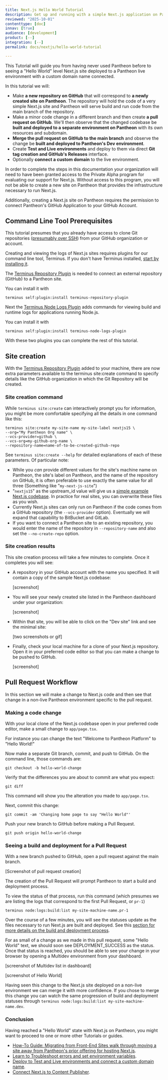 ```yaml
---
title: Next.js Hello World Tutorial
description: Get up and running with a simple Next.js application on Pantheon
reviewed: "2025-10-01"
contenttype: [doc]
innav: [true]
audience: [development]
product: [--]
integration: [--]
permalink: docs/nextjs/hello-world-tutorial

---
```


<Partial file="nextjs-pre-ga.md" />


This Tutorial will guide you from having never used Pantheon before to seeing a "Hello World" level Next.js site deployed to a Pantheon live environment with a custom domain name connected.

In this tutorial we will:

* Make **a new repository on GitHub** that will correspond to **a newly created site on Pantheon**.
The repository will hold the code of a very simple Next.js site and Pantheon will serve build and run code from the main branch of the repository.
* Make a minor code change in a different branch and then create **a pull request on GitHub**. We'll then observe that the changed codebase be **built and deployed to a separate environment on Pantheon** with its own resources and subdomain.
* **Merge the pull request on GitHub to the main branch** and observe the change be **built and deployed to Pantheon's Dev environment**.
* Create **Test and Live environments** and deploy to them via direct **Git tag creation and GitHub's Releases** interface.
* Optionally **connect a custom domain** to the live environment.

<Alert title="Access Prerequisites" type="info" >

In order to complete the steps in this documentation your organization will need to have been granted access to the Private Alpha program for evaluating our support for Next.js.
Without access to this program, you will not be able to create a new site on Pantheon that provides the infrastructure necessary to run Next.js.

Additionally, creating a Next.js site on Pantheon requires the permission to connect Pantheon's GitHub Application to your GitHub Account.

</Alert>

## Command Line Tool Prerequisites

This tutorial presumes that you already have access to clone Git repositories ([presumably over SSH](https://docs.github.com/en/authentication/connecting-to-github-with-ssh/about-ssh)) from your GitHub organization or account.

Creating and viewing the logs of Next.js sites requires plugins for our command line tool, Terminus. If you don't have Terminus installed, [start by installing it](https://docs.pantheon.io/terminus/install).

The [Terminus Repository Plugin](https://github.com/pantheon-systems/terminus-repository-plugin) is needed to connect an external repository (GitHub) to a Pantheon site.

You can install it with

```
terminus self:plugin:install terminus-repository-plugin
```

Next the [Terminus Node Logs Plugin](https://github.com/pantheon-systems/terminus-node-logs-plugin) adds commands for viewing build and runtime logs for applications running Node.js.

You can install it with

```
terminus self:plugin:install terminus-node-logs-plugin
```

With these two plugins you can complete the rest of this tutorial.

## Site creation

With the [Terminus Repository Plugin](https://github.com/pantheon-systems/terminus-repository-plugin) added to your machine, there are now extra parameters available to the terminus site:create command to specify details like the GitHub organization in which the Git Repository will be created.

### Site creation command

While `terminus site:create` can interactively prompt you for information, you might be more comfortable specifying all the details in one command like this:

```
terminus site:create my-site-name my-site-label nextjs15 \
--org="My Pantheon Org name" \
--vcs-provider=github \
--vcs-org=my-github-org-name \
--repository-name=name-of-to-be-created-github-repo
```

See `terminus site:create --help` for detailed explanations of each of these parameters.
Of particular note:

* While you *can* provide different values for the site's machine name on Pantheon, the site's label on Pantheon, and the name of the repository on GitHub, it is often preferable to use exactly the same value for all three (Something like "`my-next-js-site`")
* "`nextjs15`" as the upstream_id value will give us a [simple example Next.js codebase](https://github.com/pantheon-upstreams/nextjs). In practice for real sites, you can overwrite these files as you wish.
* Currently Next.js sites can only run on Pantheon if the code comes from a GitHub repository (the `--vcs-provider` option). Eventually we will expand that capability to BitBucket and GitLab.
* If you want to connect a Pantheon site to an existing repository, you would enter the name of the repository in `--repository-name` and also set the `--no-create-repo` option.

### Site creation results

This site creation process will take a few minutes to complete. Once it completes you will see:

* A repository in your GitHub account with the name you specified. It will contain a copy of the sample Next.js codebase:

  [screenshot]

* You will see your newly created site listed in the Pantheon dashboard under your organization:

  [screenshot]

* Within that site, you will be able to click on the "Dev site" link and see the minimal site:

  [two screenshots or gif]

* Finally, check your local machine for a clone of your Next.js repository.
Open it in your preferred code editor so that you can make a change to be pushed to GitHub.

  [screenshot]

## Pull Request Workflow

In this section we will make a change to Next.js code and then see that change in a non-live Pantheon environment specific to the pull request.

### Making a code change

With your local clone of the Next.js codebase open in your preferred code editor, make a small change to `app/page.tsx`.

For instance you can change the text "Welcome to Pantheon Platform" to "Hello World!"

Now make a separate Git branch, commit, and push to GitHub. On the command line, those commands are:

```
git checkout -b hello-world-change
```

Verify that the differences you are about to commit are what you expect:

```
git diff
```

This command will show you the alteration you made to `app/page.tsx`.

Next, commit this change:

```
git commit -am 'Changing home page to say "Hello World"'
```

Push your new branch to GitHub before making a Pull Request.

```
git push origin hello-world-change
```

### Seeing a build and deployment for a Pull Request

With a new branch pushed to GitHub, open a pull request against the main branch.

[Screenshot of pull request creation]

The creation of the Pull Request will prompt Pantheon to start a build and deployment process.

To view the status of that process, run this command (which presumes we are listing the logs that correspond to the first Pull Request, or `pr-1`)

```
terminus node:logs:build:list my-site-machine-name.pr-1
```

Over the course of a few minutes, you will see the statuses update as the files necessary to run Next.js are built and deployed.
See this [section for more details on the build and deployment process](/nextjs/build-and-deploy).

For as small of a change as we made in this pull request, some "Hello World" text, we should soon see DEPLOYMENT_SUCCESS as the status.
Once that status is reached, you should be able to see your change in your browser by opening a Multidev environment from your dashboard.

[screenshot of Multidev list in dashboard]

[screenshot of Hello World]

Having seen this change to the Next.js site deployed on a non-live environment we can merge it with more confidence.
If you chose to merge this change you can watch the same progression of build and deployment statuses through `terminus node:logs:build:list my-site-machine-name.dev`.

### Conclusion

Having reached a "Hello World" state with Next.js on Pantheon, you might want to proceed to one or more other Tutorials or guides.

* [How-To Guide: Migrating from Front-End Sites walk through moving a site away from Pantheon's prior offering for hosting Next.js](/nextjs/migrating-from-front-end-sites).
* [Learn to Troubleshoot errors and set environment variables](/nextjs/logs-and-environment-variables-tutorial).
* [Deploy to Test and Live environments and connect a custom domain name](/nextjs/test-and-live-env).
* [Connect Next.js to Content Publisher](/nextjs/content-publisher-tutorial).
